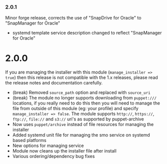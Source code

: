 ### 2.0.1

Minor forge release, corrects the use of "SnapDrive for Oracle" to "SnapManager for Oracle"

* systemd template service description changed to reflect "SnapManager for Oracle"



# 2.0.0

If you are managing the installer with this module (`manage_installer => true`) then this release is not compatible with the 1.x releases, please read the release notes and documentation carefully.

* (break) Removed `source_path` option and replaced with `source_uri`
* (break) The module no longer supports downloading from `puppet:///` locations, if you really need to do this then you will need to manage the file from outside of this module (eg: your profile) and specify `manage_installer => false`.  The module supports `http://`, `https://`, `ftp://`, `file://` and `s3://` uri's as supported by puppet-archive
* Now uses `puppet/archive` instead of file resources for managing the installer 
* Added systemd unit file for managing the smo service on systemd based platforms
* New options for managing service
* Module now cleans up the installer file after install
* Various ordering/dependency bug fixes
